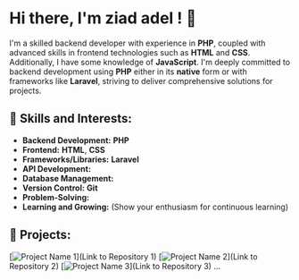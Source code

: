 # Hi there, I'm ziad adel ! 👋

I'm a skilled backend developer with experience in **PHP**, coupled with advanced skills in frontend technologies such as **HTML** and **CSS**. Additionally, I have some knowledge of **JavaScript**. I'm deeply committed to backend development using **PHP** either in its **native** form or with frameworks like **Laravel**, striving to deliver comprehensive solutions for projects.

## 🌟 Skills and Interests:

- **Backend Development:** **PHP**
- **Frontend:** **HTML**, **CSS**
- **Frameworks/Libraries:** **Laravel**
- **API Development:**
- **Database Management:**
- **Version Control:** **Git**
- **Problem-Solving:**
- **Learning and Growing:** (Show your enthusiasm for continuous learning)

## 🚀 Projects:

[![Project Name 1](https://img.shields.io/badge/Project%20Name%201-Description%201-blue?style=for-the-badge)](Link to Repository 1)
[![Project Name 2](https://img.shields.io/badge/Project%20Name%202-Description%202-blue?style=for-the-badge)](Link to Repository 2)
[![Project Name 3](https://img.shields.io/badge/Project%20Name%203-Description%203-blue?style=for-the-badge)](Link to Repository 3)
...
